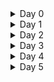 <details>
<summary>Day 0 </summary>
 
## Tools installation 

### 1. iverilog

installed iverilog using below command

``` sudo apt-get install iverilog ```
![iverilog](https://github.com/dillibabuporlapothula/ASIC/assets/141803312/22533fbf-21b1-46de-95c0-e1399d7dd77b)



### 2. gtkwave

installed gtkwave using below command

``` sudo apt install gtkwave ```


![iverilog](https://github.com/dillibabuporlapothula/ASIC/assets/141803312/43d71236-7a63-4f4d-ba76-f43541190d8b)

### 3. YOSYS

commands to install yosys
``` git clone https://github.com/YosysHQ/yosys.git![yosis](https://github.com/dillibabuporlapothula/ASIC/assets/141803312/fb924020-6bf1-4ef2-8387-34a5b6aae18a)

cd yosys 
sudo apt install make (if not installed)
sudo apt-get install build-essential clang bison flex \
   libreadline-dev gawk tcl-dev libffi-dev git \
   graphviz xdot pkg-config python3 libboost-system-dev \
   libboost-python-dev libboost-filesystem-dev zlib1g-dev
 make 
 sudo make install
``` 
![yosis](https://github.com/dillibabuporlapothula/ASIC/assets/141803312/00c32b98-0539-4639-b359-00254b92588a)


</details>
 
<details>
<summary>Day 1 </summary>
 
 ## overview
  Here we have taken 2*1 mux and we synthesized it using iverilog and simulated it using gtkwave to view waveforms and yosys to generate the netlist.

 ## iverilog
   First clone the ``` git clone https://github.com/kunalg123/sky130RTLDesignAndSynthesisWorkshop.git ``` repository which has all the required verilog codes and library.

Now execute below commands to generate vcd file.

```
cd sky130RTLDesignAndSynthesisWorkshop/
cd verilog_files/
iverilog good_mux.v tb_good_mux.v
./a.out
```
![iverilog_op](https://github.com/dillibabuporlapothula/ASIC/assets/141803312/bd399863-960e-4d08-8cdf-6b91626dfa31)


 ## gtkwave

 execute below command to view the vcd file as waveform.

 ``` gtkwave tb_good_mux.vcd ```
 
![gtkwave_op](https://github.com/dillibabuporlapothula/ASIC/assets/141803312/3f4aadae-41bb-4a2a-83f8-7b1b7004e30a)

 ## yosys

 To generate a logic block and to genarate a netlist for our RTL code execute below commands.

```
yosys
read_liberty -lib VLSI/sky130RTLDesignAndSynthesisWorkshop/lib/sky130_fd_sc_hd__tt_025C_1v80.lib
read_verilog VLSI/sky130RTLDesignAndSynthesisWorkshop/verilog_files/good_mux.v
synth -top good_mux
abc -liberty VLSI/sky130RTLDesignAndSynthesisWorkshop/lib/sky130_fd_sc_hd__tt_025C_1v80.lib
show
```
 ![yosys-ckt](https://github.com/dillibabuporlapothula/ASIC/assets/141803312/b3d3ed97-300a-47e7-bf3a-f7b8a7793d80)

 Netlist :
 
![yosys-code1](https://github.com/dillibabuporlapothula/ASIC/assets/141803312/f1ef6a72-377f-4194-b94d-6083731bfe44)


</details>

<details>
<summary>Day 2 </summary>
 
 ## overview
 As part of this section ,we have gone through the lib files, Hierarchial synthesis, sub-module synthesis Flat synthesis, efficient Flop coding styles and optimizations.

 ## multiple modules synthesis
 To synthesize multiple modules execute below commands

 ```
yosys
read_verilog multiple_modules.v
synth -top multiple_modules
abc -liberty ../lib/sky130_fd_sc_hd__tt_025C_1v80.lib 
show multiple_modules
write_verilog -noattr multiple_modules_hier.v
```
![day-2 multiple modules graph](https://github.com/dillibabuporlapothula/ASIC/assets/141803312/d5ef3ebc-21a3-47ae-8896-48e672e03ab7)
![multi modu -netlist](https://github.com/dillibabuporlapothula/ASIC/assets/141803312/6e81b8a5-4851-4a30-bdfd-860f80fcf842)

 ## sub-module synthesis 
we need to specify in the synth command which submodule to use 

```
synth -top sub_module1
show
```
![sub module synthesis](https://github.com/dillibabuporlapothula/ASIC/assets/141803312/a1d80dc6-fc08-40cd-8ae1-ddfd1863c3d3)

 ## Flat synthesis
Flat synthesis will synthesise the entire design including sub-modules. execute below commands.

```
yosys
read_verilog multiple_modules.v
synth -top multiple_modules
abc -liberty ../lib/sky130_fd_sc_hd__tt_025C_1v80.lib 
flatten
show
write_verilog -noattr multiple_modules_flat.v
!gvim multiple_modules_flat.v
```

![flatten -graph](https://github.com/dillibabuporlapothula/ASIC/assets/141803312/650a660b-5bdb-40ad-a05f-8bc0c19db677)

![flatten -netlist](https://github.com/dillibabuporlapothula/ASIC/assets/141803312/07e61ef0-d235-4e44-a405-3fb602041275)

 ## Different Flipflops coding styles and optimisations
 
 ### D-FlipFlop with asynchronous reset
execute below commands 

```
iverilog dff_asyncres.v tb_dff_asyncres.v
./a.out
gtkwave tb_dff_asyncres.vcd

yosys
read_liberty -lib ../lib/sky130_fd_sc_hd__tt_025C_1v80.lib 
read_verilog ../verilog_files/dff_asyncres.v
synth -top dff_asyncres
dfflibmap -liberty ../lib/sky130_fd_sc_hd__tt_025C_1v80.lib 
abc -liberty ../lib/sky130_fd_sc_hd__tt_025C_1v80.lib 
show
```
![asynres - gtk](https://github.com/dillibabuporlapothula/ASIC/assets/141803312/5716e622-382f-47be-9fd5-6c81b8c499a7)

![asynres - yosy](https://github.com/dillibabuporlapothula/ASIC/assets/141803312/9c1da0cc-deab-483d-932a-45ef05d942a9)

 ### D-FlipFlop with synchronous reset

 ```
iverilog dff_syncres.v tb_dff_syncres.v
./a.out
gtkwave tb_dff_syncres.vcd

yosys
read_liberty -lib ../lib/sky130_fd_sc_hd__tt_025C_1v80.lib 
read_verilog ../verilog_files/dff_syncres.v
synth -top dff_syncres
dfflibmap -liberty ../lib/sky130_fd_sc_hd__tt_025C_1v80.lib 
abc -liberty ../lib/sky130_fd_sc_hd__tt_025C_1v80.lib 
show
```

![synres - gtk1](https://github.com/dillibabuporlapothula/ASIC/assets/141803312/dddad6ed-3c41-4883-88b9-858c9d2d738e)

![synres - yos](https://github.com/dillibabuporlapothula/ASIC/assets/141803312/68c01cfd-817a-40fc-bb60-2d0fe4701d19)

 ### D-FlipFlop with asynchronous set

 ```
iverilog dff_async_set.v tb_dff_async_set.v
./a.out
gtkwave tb_dff_async_set.vcd

yosys
read_liberty -lib ../lib/sky130_fd_sc_hd__tt_025C_1v80.lib 
read_verilog ../verilog_files/dff_async_set.v
synth -top dff_async_set
dfflibmap -liberty ../lib/sky130_fd_sc_hd__tt_025C_1v80.lib 
abc -liberty ../lib/sky130_fd_sc_hd__tt_025C_1v80.lib 
show
```
![async set - gtk](https://github.com/dillibabuporlapothula/ASIC/assets/141803312/799d7360-1813-4611-969c-32a291522f77)

![async set - yosy](https://github.com/dillibabuporlapothula/ASIC/assets/141803312/c4fd95c7-b3e5-43cb-ad67-df8b047fab97)

</details>

<details>
<summary>Day 3 </summary>
 Tools installation 
</details>

<details>
<summary>Day 4 </summary>
 Tools installation 
</details>

<details>
<summary>Day 5 </summary>
 Tools installation 
</details>

